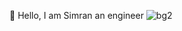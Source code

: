 👋 Hello, I am Simran an engineer 
![bg2](https://github.com/user-attachments/assets/f663349b-45da-4f80-837a-6b77e19d04c9)
